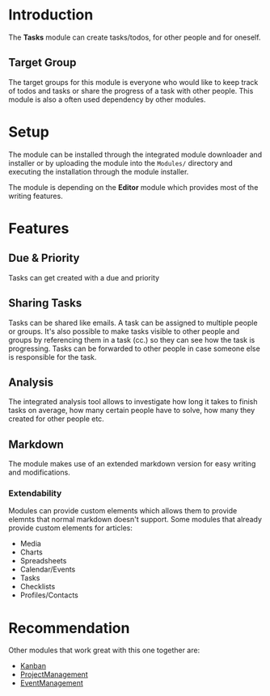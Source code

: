 # Introduction

The **Tasks** module can create tasks/todos, for other people and for oneself.

## Target Group

The target groups for this module is everyone who would like to keep track of todos and tasks or share the progress of a task with other people. This module is also a often used dependency by other modules.

# Setup

The module can be installed through the integrated module downloader and installer or by uploading the module into the `Modules/` directory and executing the installation through the module installer.

The module is depending on the **Editor** module which provides most of the writing features.

# Features

## Due & Priority

Tasks can get created with a due and priority

## Sharing Tasks

Tasks can be shared like emails. A task can be assigned to multiple people or groups. It's also possible to make tasks visible to other people and groups by referencing them in a task (cc.) so they can see how the task is progressing. Tasks can be forwarded to other people in case someone else is responsible for the task.

## Analysis

The integrated analysis tool allows to investigate how long it takes to finish tasks on average, how many certain people have to solve, how many they created for other people etc.

## Markdown

The module makes use of an extended markdown version for easy writing and modifications.

### Extendability

Modules can provide custom elements which allows them to provide elemnts that normal markdown doesn't support. Some modules that already provide custom elements for articles:

* Media
* Charts
* Spreadsheets
* Calendar/Events
* Tasks
* Checklists
* Profiles/Contacts

# Recommendation

Other modules that work great with this one together are:

* [Kanban](Kanban)
* [ProjectManagement](ProjectManagement)
* [EventManagement](EventManagement)